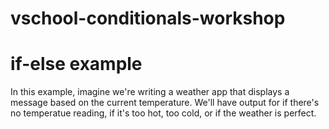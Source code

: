 # vschool-conditionals-workshop

# if-else example
In this example, imagine we're writing a weather app that displays a message based on the current temperature. We'll have output for if there's no temperatue reading, if it's too hot, too cold, or if the weather is perfect. 